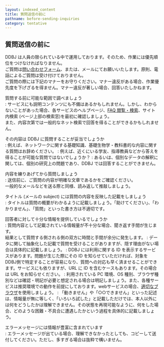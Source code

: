```yaml
---
layout: indexed_content
title: 質問送信の前に
pathname: before-sending-inquiries
category: tentative
---
```


## 質問送信の前に

DDBJ は人員の限られている中で運用しております。そのため、作業には優先順位をつけなければなりません。  
ご質問は[問い合わせフォーム](/contact.html)、または、メールにてお願いいたします。原則、電話によるご質問は受け付けておりません。  
ご質問の際には下記のマナーをお守りください。マナー違反がある場合、作業優先度を下げざるを得ません。マナー違反が著しい場合、回答いたしかねます。

質問する前に可能な範囲で調べましょう  
: サービスにも説明コンテンツにも不備はあるかもしれません。しかし、わからないことがあった場合、各サービスのヘルプページ、[FAQ 閲覧・検索](/faq/ja/index.html)、サイト内検索 (ページ上部の検索窓)を最初に確認しましょう｡<br>また、内容次第では一般的なネット検索で回答を得ることができるかもしれません。

その内容は DDBJ に質問することが妥当でしょうか  
: 例えば、ネットワークに関する基礎知識、基礎生物学・教科書的な内容に関する質問はお辞めください。
: 例えば、近くにいる学友、指導教員などから答えを得ることが可能な質問ではないでしょうか？
: あるいは、個別なデータの解釈に関しては、個別の研究上の問題であり、DDBJ では回答することができません。

内容を練りあげてから質問しましょう  
: 送信前に、ご質問の内容が明確な文章であるかをご確認ください。<br>一般的なメールなどを送る際と同様、読み返して推敲しましょう。

タイトル (メールの subject) には質問の内容を反映した記載をしましょう  
: タイトルは質問の概要がわかるように記載しましょう。「助けてください」、「わかりません」、「質問」といった書き方は不適切です。

回答者に対して十分な情報を提供しているでしょうか  
: 質問内容として記載されている情報量が不十分な場合、聞き返す手間が生じます。<br>結果として質問する側される側の双方に時間と手間が余分に発生します。
: データに関して抽象化した記載で質問を受けることがありますが、隠す理由がない場合は具体的に記載しましょう。
: DDBJ には利用に関する ID を表示するサービスがあります。問題が生じた際にその ID を知らせていただければ、対象を DDBJ側で特定することが容易になり、質問への対応も早く済ませることができます。サービスにも依りますが、URL に ID を含むケースもあります。その場合は URL をお知らせください。
: 利用されている PC 環境、OS 種別、ブラウザ種別などは確認・明記が必要と想定される場合は明記しましょう。また、各種サービスは推奨環境での動作を前提にしております。webサービスの場合、[適切なブラウザ](/faq/ja/recommended-os-browser.html)を使用しましょう。
: 「動きません」や「○○できません」といった記述は、情報量が無に等しく、「いろいろ試した」と記載しただけでは、本人以外には何をどうしたかは理解できません。その状態を再現可能なように、何をした場合、どのような困難・不具合に遭遇したかという過程を具体的に記載しましょう。

エラーメッセージには情報が豊富に含まれています  
: エラーメッセージが出ている場合、理解できなかったとしても、コピーして送付してください。ただし、多すぎる場合は抜粋で構いません。
